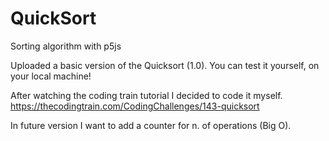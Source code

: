 # QuickSort
Sorting algorithm with p5js

Uploaded a basic version of the Quicksort (1.0). You can test it yourself, on your local machine!

After watching the coding train tutorial I decided to code it myself. 
https://thecodingtrain.com/CodingChallenges/143-quicksort

In future version I want to add a counter for n. of operations (Big O).

